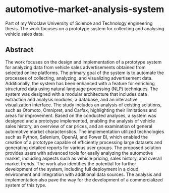 # automotive-market-analysis-system
Part of my Wrocław University of Science and Technology engineering thesis. The work focuses on a prototype system for collecting and analysing vehicle sales data.  
## Abstract
  The work focuses on the design and implementation of a prototype system for analyzing
data from vehicle sales advertisements obtained from selected online platforms. The primary
goal of the system is to automate the processes of collecting, analyzing, and visualizing
advertisement data. Additionally, the system has been enhanced with a feature for enriching
structured data using natural language processing (NLP) techniques. The system was designed
with a modular architecture that includes data extraction and analysis modules, a database, and
an interactive visualization interface. The study includes an analysis of existing solutions, such
as Otomoto, Omnipret, and Carfax, highlighting their limitations and areas for improvement.
Based on the conducted analyses, a system was designed and a prototype implemented,
enabling the analysis of vehicle sales history, an overview of car prices, and an examination of
general automotive market characteristics. The implementation utilized technologies such as
Python, Selenium, OpenAI, and Power BI, which enabled the creation of a prototype capable
of efficiently processing large datasets and generating detailed reports for various user groups.
The proposed solution provides users with advanced tools for easily analyzing the automotive
market, including aspects such as vehicle pricing, sales history, and overall market trends. The
work also identifies the potential for further development of the system, including full
deployment in a cloud environment and integration with additional data sources. The analysis
and implementation also pave the way for the development of a commercialized system of this
type.

